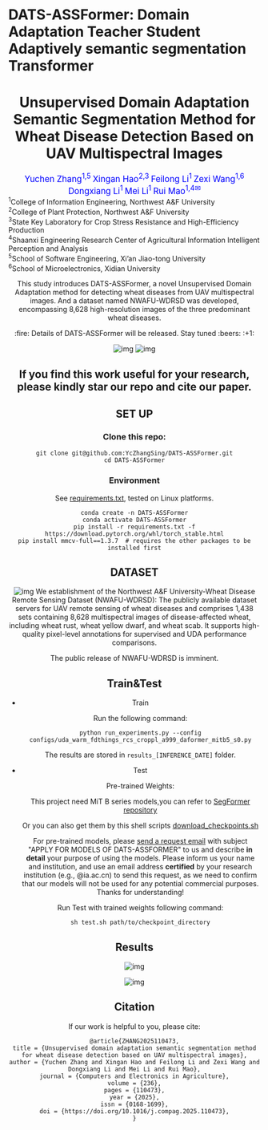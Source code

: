 # DATS-ASSFormer: Domain Adaptation Teacher Student Adaptively semantic segmentation Transformer

<div align="center">
<h1>Unsupervised Domain Adaptation Semantic Segmentation Method for Wheat Disease Detection Based on UAV Multispectral Images</h1>
<div>
    <a style="color: blue; font-size: 1.2em;">Yuchen Zhang<sup>1,5</sup></a>
    <a style="color: blue; font-size: 1.2em;">Xingan Hao<sup>2,3</sup></a>
    <a style="color: blue; font-size: 1.2em;">Feilong Li<sup>1</sup></a>
    <a style="color: blue; font-size: 1.2em;">Zexi Wang<sup>1,6</sup></a>
    <a style="color: blue; font-size: 1.2em;">Dongxiang Li<sup>1</sup></a>
    <a style="color: blue; font-size: 1.2em;">Mei Li<sup>1</sup></a>
    <a style="color: blue; font-size: 1.2em;">Rui Mao<sup>1,4</sup><sup>✉</sup></a>
</div>



  

</div>

<div>
    <sup>1</sup>College of Information Engineering, Northwest A&F University
    <br>
    <sup>2</sup>College of Plant Protection, Northwest A&F University
  <br>
    <sup>3</sup>State Key Laboratory for Crop Stress Resistance and High-Efficiency Production
    <br>
    <sup>4</sup>Shaanxi Engineering Research Center of Agricultural Information Intelligent Perception and Analysis
    <br>
    <sup>5</sup>School of Software Engineering, Xi’an Jiao-tong University
    <br>
    <sup>6</sup>School of Microelectronics, Xidian University
</div>


<div align="center">
</center>

This study introduces DATS-ASSFormer, a novel Unsupervised Domain Adaptation method for detecting wheat diseases from UAV multispectral images. And a dataset named NWAFU-WDRSD was developed, encompassing 8,628 high-resolution images of the three predominant wheat diseases.



<center>:fire: Details of DATS-ASSFormer will be released. Stay tuned :beers: :+1: </center>

![img](resources/DataBase.png)
![img](resources/DATS-ASSFormer.png)

## If you find this work useful for your research, please kindly star our repo and cite our paper.

## SET UP

### Clone this repo:

```shell script
git clone git@github.com:YcZhangSing/DATS-ASSFormer.git
cd DATS-ASSFormer
```

### Environment

See [requirements.txt](./requirements.txt), tested on Linux platforms. 

```shell scripts
conda create -n DATS-ASSFormer
conda activate DATS-ASSFormer
pip install -r requirements.txt -f https://download.pytorch.org/whl/torch_stable.html
pip install mmcv-full==1.3.7  # requires the other packages to be installed first
```


## DATASET

![img](resources/DataSet.png)
We establishment of the Northwest A&F University-Wheat Disease Remote Sensing Dataset (NWAFU-WDRSD): The publicly available dataset servers for UAV remote sensing of wheat diseases and comprises 1,438 sets containing 8,628 multispectral images of disease-affected wheat, including wheat rust, wheat yellow dwarf, and wheat scab. It supports high-quality pixel-level annotations for supervised and UDA performance comparisons.

The public release of NWAFU-WDRSD is imminent.

## Train&Test

- Train

  Run the following command: 

  ```shell script    
  python run_experiments.py --config configs/uda_warm_fdthings_rcs_croppl_a999_daformer_mitb5_s0.py
  ```

  The results are stored in `results_[INFERENCE_DATE]` folder.

- Test

  Pre-trained Weights:

  This project need MiT B series models,you can refer to [SegFormer repository](https://github.com/NVlabs/SegFormer)

  Or  you can also get them by this shell scripts [download_checkpoints.sh](tools/download_checkpoints.sh)

  For pre-trained models, please [send a request email](zycddl@gmail.com) with subject "APPLY FOR MODELS OF DATS-ASSFORMER" to us and describe **in detail** your purpose of using the models. Please inform us your name and institution, and use an email address **certified** by your research institution (e.g., @ia.ac.cn) to send this request, as we need to confirm that our models will not be used for any potential commercial purposes. Thanks for understanding! 

  Run Test with trained weights following command:

  ```shell script 
  sh test.sh path/to/checkpoint_directory
  ```

  


## Results

![img](resources/res1.png)

![img](resources/res2.png)

## Citation

If our work is helpful to you, please cite:

```
@article{ZHANG2025110473,
title = {Unsupervised domain adaptation semantic segmentation method for wheat disease detection based on UAV multispectral images},
author = {Yuchen Zhang and Xingan Hao and Feilong Li and Zexi Wang and Dongxiang Li and Mei Li and Rui Mao},
journal = {Computers and Electronics in Agriculture},
volume = {236},
pages = {110473},
year = {2025},
issn = {0168-1699},
doi = {https://doi.org/10.1016/j.compag.2025.110473},
}
```

